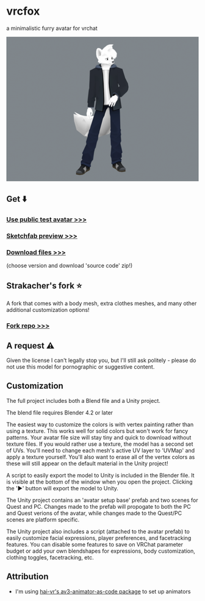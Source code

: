 # vrcfox
a minimalistic furry avatar for vrchat

![avatar screenshot](screenshot.png)

## Get ⬇️

### [Use public test avatar >>>](https://vrchat.com/home/avatar/avtr_935bce4d-b613-4658-8f0c-057c62b4eb41)

### [Sketchfab preview >>>](https://sketchfab.com/3d-models/low-poly-fox-f46335a0a8064fb484712d2d228f3b14)

### [Download files >>>](https://github.com/cellomonster/vrcfox/releases/latest) 
(choose version and download 'source code' zip!)

## Strakacher's fork ⭐
A fork that comes with a body mesh, extra clothes meshes, and many other additional customization options! 
### [Fork repo >>>](https://github.com/strakacher21/vrcfox-2.3_body_and_cloth_edition)

## A request ⚠️
Given the license I can't legally stop you, but I'll still ask politely - please do not use this model for pornographic or suggestive content.

## Customization

The full project includes both a Blend file and a Unity project.

The blend file requires Blender 4.2 or later

The easiest way to customize the colors is with vertex painting rather than using a texture. This works well for solid colors but won't work for fancy patterns. Your avatar file size will stay tiny and quick to download without texture files. If you would rather use a texture, the model has a second set of UVs. You'll need to change each mesh's active UV layer to 'UVMap' and apply a texture yourself. You'll also want to erase all of the vertex colors as these will still appear on the default material in the Unity project!

A script to easily export the model to Unity is included in the Blender file. It is visible at the bottom of the window when you open the project. Clicking the '▶' button will export the model to Unity.

The Unity project contains an 'avatar setup base' prefab and two scenes for Quest and PC. Changes made to the prefab will propogate to both the PC and Quest verions of the avatar, while changes made to the Quest/PC scenes are platform specific. 

The Unity project also includes a script (attached to the avatar prefab) to easily customize facial expressions, player preferences, and facetracking features. You can disable some features to save on VRChat parameter budget or add your own blendshapes for expressions, body customization, clothing toggles, facetracking, etc.

## Attribution
- I'm using [hai-vr's av3-animator-as-code package](https://github.com/hai-vr/av3-animator-as-code) to set up animators
